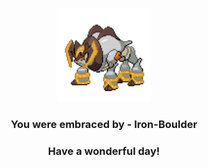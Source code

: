 <p align="center">
    <img src="https://raw.githubusercontent.com/PokeAPI/sprites/master/sprites/pokemon/1022.png" width="150" height="150">
</p>
<h3 align="center">You were embraced by - <b>Iron-Boulder</b></h3>
<h3 align="center">Have a wonderful day!</h3>
